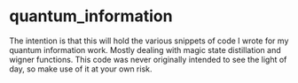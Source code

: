 quantum_information
===================

The intention is that this will hold the various snippets of code I wrote for my quantum information work. Mostly dealing with magic state distillation and wigner functions. This code was never originally intended to see the light of day, so make use of it at your own risk. 

